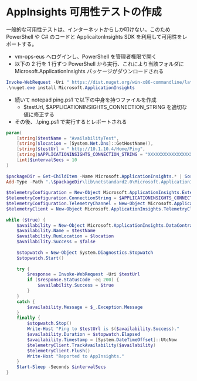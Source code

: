 # AppInsights 可用性テストの作成

一般的な可用性テストは、インターネットからしか叩けない。このため PowerShell や C# のコードと ApplicaitonInsights SDK を利用して可用性をレポートする。
 
- vm-ops-eus へログインし、PowerShell を管理者権限で開く
- 以下の 2 行を 1 行ずつ PowerShell から実行、これにより当該フォルダに  Microsoft.ApplicationInsights パッケージがダウンロードされる

```PowerShell 
Invoke-WebRequest -Uri " https://dist.nuget.org/win-x86-commandline/latest/nuget.exe" -OutFile ".\nuget.exe"
.\nuget.exe install Microsoft.ApplicationInsights
```

- 続いて notepad ping.ps1 で以下の中身を持つファイルを作成
  - $testUrl, $APPLICATIONINSIGHTS_CONNECTION_STRING を適切な値に修正する
- その後、.\ping.ps1 で実行するとレポートされる

```PowerShell Script
param(
    [string]$testName = "AvailabilityTest",
    [string]$location = [System.Net.Dns]::GetHostName(),
    [string]$testUrl = " http://10.1.10.4/Home/Ping",
    [string]$APPLICATIONINSIGHTS_CONNECTION_STRING = "XXXXXXXXXXXXXXXXXXX",
    [int]$intervalSecs = 10
)
 
$packageDir = Get-ChildItem -Name Microsoft.ApplicationInsights.* | Sort-Object | Select-Object -Last 1
Add-Type -Path ".\$packageDir\lib\netstandard2.0\Microsoft.ApplicationInsights.dll"
 
$telemetryConfiguration = New-Object Microsoft.ApplicationInsights.Extensibility.TelemetryConfiguration
$telemetryConfiguration.ConnectionString = $APPLICATIONINSIGHTS_CONNECTION_STRING
$telemetryConfiguration.TelemetryChannel = New-Object Microsoft.ApplicationInsights.Channel.InMemoryChannel
$telemetryClient = New-Object Microsoft.ApplicationInsights.TelemetryClient($telemetryConfiguration)
 
while ($true) {
    $availability = New-Object Microsoft.ApplicationInsights.DataContracts.AvailabilityTelemetry
    $availability.Name = $testName
    $availability.RunLocation = $location
    $availability.Success = $false
 
    $stopwatch = New-Object System.Diagnostics.Stopwatch
    $stopwatch.Start()
 
    try {
        $response = Invoke-WebRequest -Uri $testUrl
        if ($response.StatusCode -eq 200) {
            $availability.Success = $true
        }
    }
    catch {
        $availability.Message = $_.Exception.Message
    }
    finally {
        $stopwatch.Stop()
        Write-Host "Ping to $testUrl is $($availability.Success)."
        $availability.Duration = $stopwatch.Elapsed
        $availability.Timestamp = [System.DateTimeOffset]::UtcNow
        $telemetryClient.TrackAvailability($availability)
        $telemetryClient.Flush()
        Write-Host "Reported to AppInsights."
    }
    Start-Sleep -Seconds $intervalSecs
}

```
